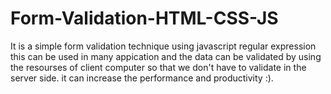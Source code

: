 # Form-Validation-HTML-CSS-JS
It is a simple form validation technique using javascript regular expression
this can be used in many appication and the data can be validated by using the resourses of client computer so that we don't have to validate in the server side. it can increase the performance and productivity :).
